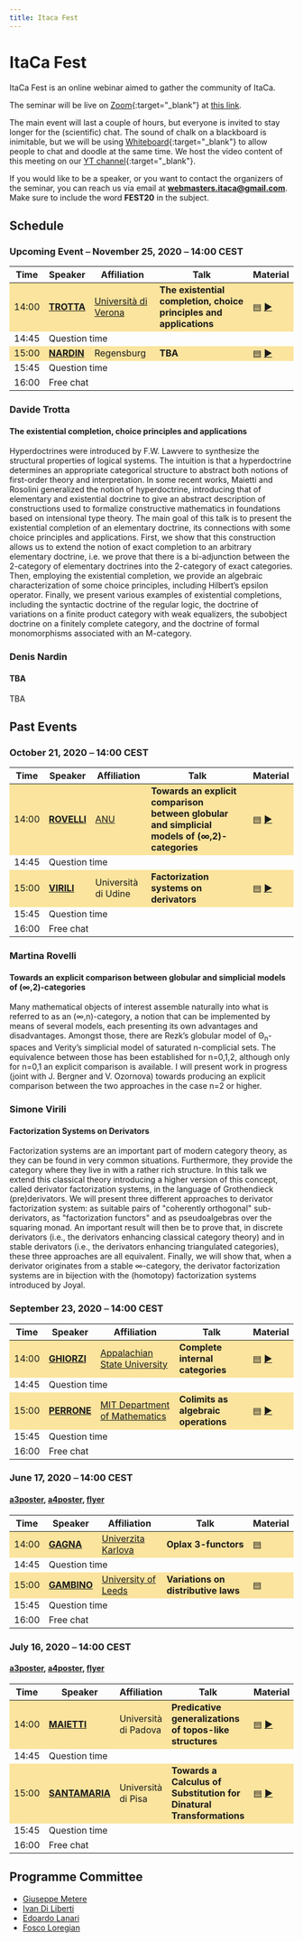 ```yaml
---
title: Itaca Fest
---
```


# ItaCa Fest

ItaCa Fest is an online webinar aimed to gather the community of ItaCa. 

The seminar will be live on [Zoom](https://zoom.us){:target="_blank"} at <a href="https://us02web.zoom.us/j/83503300759?pwd=NTNSRzRadEo1a3Uyc3ZSM3FVOGd5Zz09">this link</a>.

The main event will last a couple of hours, but everyone is invited to stay longer for the (scientific) chat. The sound of chalk on a blackboard is inimitable, but we will be using [Whiteboard](https://whiteboardfox.com/){:target="_blank"} to allow people to chat and doodle at the same time. We host the video content of this meeting on our [YT channel](https://www.youtube.com/channel/UCKdVVjPg_dHhbIiuzLh4Llg){:target="_blank"}.

If you would like to be a speaker, or you want to contact the organizers of the seminar, you can reach us via email at **[webmasters.itaca@gmail.com](mailto:webmasters.itaca@gmail.com)**. Make sure to include the word __FEST20__ in the subject.

## Schedule

### Upcoming Event ⎯ November 25, 2020 ⎯ 14:00 CEST

<a name="fest3"></a>
<!-- #### [a3poster](a3poster.pdf), [a4poster](a4poster.pdf), [flyer](flyer.pdf) -->
<center>
<table>
  <thead>
    <tr>
      <th>Time</th>
      <th>Speaker</th>
      <th>Affiliation</th>
      <th>Talk</th>
      <th>Material</th>
    </tr>
  </thead>
  <tbody>
    <tr style="background-color:#fbe49d	">
      <td>14:00</td>
      <td><a href="" target="_blank"><strong>TROTTA</strong></a></td>
      <td><a href="">Università di Verona</a></td>
      <td><b>The existential completion, choice principles and applications</b></td>
      <td><a href="#trotta-abs">▤</a> <a href="" target="_blank">▶</a></td>
    </tr>
    <tr>
      <td>14:45</td>
      <td colspan="4">Question time </td>
    </tr>
    <tr style="background-color:#fbe49d">
      <td>15:00</td>
      <td><a href="" target="_blank"><strong>NARDIN</strong></a></td>
      <td>Regensburg</td>
      <td><b>TBA</b></td>
      <td><a href="#narding-abs">▤</a> <a href="" target="_blank">▶</a></td>
    </tr>
    <tr>
      <td>15:45</td>
      <td colspan="4">Question time </td>
    </tr>
    <tr>
      <td>16:00</td>
      <td colspan="4">Free chat </td>
    </tr>
  </tbody>
</table>
</center>

<div id="trotta-abs"></div>

### Davide Trotta
#### The existential completion, choice principles and applications

Hyperdoctrines were introduced by F.W. Lawvere to synthesize the structural properties of logical systems. The intuition is that a hyperdoctrine determines an appropriate categorical structure to abstract both notions of first-order theory and interpretation. In some recent works, Maietti and Rosolini generalized the notion of hyperdoctrine, introducing that of elementary and existential doctrine to give an abstract description of constructions used to formalize constructive mathematics in foundations based on intensional type theory. The main goal of this talk is to present the existential completion of an elementary doctrine, its connections with some choice principles and applications. First, we show that this construction allows us to extend the notion of exact completion to an arbitrary elementary doctrine, i.e. we prove that there is a bi-adjunction between the 2-category of elementary doctrines into the 2-category of exact categories. Then, employing the existential completion, we provide an algebraic characterization of some choice principles, including Hilbert’s epsilon operator. Finally, we present various examples of existential completions, including the syntactic doctrine of the regular logic, the doctrine of variations on a finite product category with weak equalizers, the subobject doctrine on a finitely complete category, and the doctrine of formal monomorphisms associated with an M-category.

<div id="nardin-abs"></div>

### Denis Nardin
#### TBA
 TBA



## Past Events

### October 21, 2020 ⎯ 14:00 CEST
<a name="fest3"></a>
<!-- #### [a3poster](a3poster.pdf), [a4poster](a4poster.pdf), [flyer](flyer.pdf) -->
<center>
<table>
  <thead>
    <tr>
      <th>Time</th>
      <th>Speaker</th>
      <th>Affiliation</th>
      <th>Talk</th>
      <th>Material</th>
    </tr>
  </thead>
  <tbody>
    <tr style="background-color:#fbe49d	">
      <td>14:00</td>
      <td><a href="https://maths.anu.edu.au/people/academics/martina-rovelli" target="_blank"><strong>ROVELLI</strong></a></td>
      <td><a href="https://www.anu.edu.au">ANU</a></td>
      <td><b>Towards an explicit comparison between globular and simplicial models of (∞,2)-categories</b></td>
      <td><a href="#rovelli-abs">▤</a> <a href="" target="_blank">▶</a></td>
    </tr>
    <tr>
      <td>14:45</td>
      <td colspan="4">Question time </td>
    </tr>
    <tr style="background-color:#fbe49d">
      <td>15:00</td>
      <td><a href="https://scholar.google.es/citations?user=TSbjyfUAAAAJ&hl=en" target="_blank"><strong>VIRILI</strong></a></td>
      <td>Università di Udine</td>
      <td><b>Factorization systems on derivators</b></td>
      <td><a href="#virili-abs">▤</a> <a href="" target="_blank">▶</a></td>
    </tr>
    <tr>
      <td>15:45</td>
      <td colspan="4">Question time </td>
    </tr>
    <tr>
      <td>16:00</td>
      <td colspan="4">Free chat </td>
    </tr>
  </tbody>
</table>
</center>

<div id="rovelli-abs"></div>

### Martina Rovelli
#### Towards an explicit comparison between globular and simplicial models of (∞,2)-categories

Many mathematical objects of interest assemble naturally into what is referred to as an (∞,n)-category, a notion that can be implemented by means of several models, each presenting its own advantages and disadvantages. Amongst those, there are Rezk’s globular model of Θ<sub>n</sub>-spaces and Verity’s simplicial model of saturated n-complicial sets. The equivalence between those has been established for n=0,1,2, although only for n=0,1 an explicit comparison is available. I will present work in progress (joint with J. Bergner and V. Ozornova) towards producing an explicit comparison between the two approaches in the case n=2 or higher.

<div id="virili-abs"></div>

### Simone Virili
#### Factorization Systems on Derivators

Factorization systems are an important part of modern category theory, as they can be found in very common situations. Furthermore, they provide the category where they live in with a rather rich structure. In this talk we extend this classical theory introducing a higher version of this concept, called derivator factorization systems, in the language of Grothendieck (pre)derivators. We will present three different approaches to derivator factorization system: as suitable pairs of "coherently orthogonal" sub-derivators, as "factorization functors" and as pseudoalgebras over the squaring monad. An important result will then be to prove that, in discrete derivators (i.e., the derivators enhancing classical category theory) and in stable derivators (i.e., the derivators enhancing triangulated categories), these three approaches are all equivalent. Finally, we will show that, when a derivator originates from a stable ∞-category, the derivator factorization systems are in bijection with the (homotopy) factorization systems introduced by Joyal.

### September 23, 2020 ⎯ 14:00 CEST

<a name="fest3"></a>
<!-- #### [a3poster](a3poster.pdf), [a4poster](a4poster.pdf), [flyer](flyer.pdf) -->
<center>
<table>
  <thead>
    <tr>
      <th>Time</th>
      <th>Speaker</th>
      <th>Affiliation</th>
      <th>Talk</th>
      <th>Material</th>
    </tr>
  </thead>
  <tbody>
    <tr style="background-color:#fbe49d	">
      <td>14:00</td>
      <td><a href="https://compsci.appstate.edu/faculty-staff/dr-enrico-ghiorzi" target="_blank"><strong>GHIORZI</strong></a></td>
      <td><a href="">Appalachian State University</a></td>
      <td><b>Complete internal categories</b></td>
      <td><a href="#ghiorzi-abs">▤</a> <a href="https://youtu.be/K1J1gSU1rYs" target="_blank">▶</a></td>
    </tr>
    <tr>
      <td>14:45</td>
      <td colspan="4">Question time </td>
    </tr>
    <tr style="background-color:#fbe49d">
      <td>15:00</td>
      <td><a href="http://www.paoloperrone.org" target="_blank"><strong>PERRONE</strong></a></td>
      <td><a href="">MIT Department of Mathematics</a></td>
      <td><b>Colimits as algebraic operations</b></td>
      <td><a href="#perrone-abs">▤</a> <a href="https://youtu.be/ZJjcTHpHoZo" target="_blank">▶</a></td>
    </tr>
    <tr>
      <td>15:45</td>
      <td colspan="4">Question time </td>
    </tr>
    <tr>
      <td>16:00</td>
      <td colspan="4">Free chat </td>
    </tr>
  </tbody>
</table>
</center>

### June 17, 2020 ⎯ 14:00 CEST 
<a name="fest1"></a>
#### [a3poster](a3poster.pdf), [a4poster](a4poster.pdf), [flyer](flyer.pdf)
<center>
<table>
  <thead>
    <tr>
      <th>Time</th>
      <th>Speaker</th>
      <th>Affiliation</th>
      <th>Talk</th>
      <th>Material</th>
    </tr>
  </thead>
  <tbody>
    <tr style="background-color:#fbe49d	">
      <td>14:00</td>
      <td><a href="https://sites.google.com/view/andreagagna/home" target="_blank"><strong>GAGNA</strong></a></td>
      <td><a href="https://cuni.cz/uken-1.html">Univerzita Karlova</a></td>
      <td><b>Oplax 3-functors</b></td>
      <td><a href="a4poster.pdf">▤</a></td>
    </tr>
    <tr>
      <td>14:45</td>
      <td colspan="4">Question time </td>
    </tr>
    <tr style="background-color:#fbe49d">
      <td>15:00</td>
      <td><a href="http://www1.maths.leeds.ac.uk/~pmtng/" target="_blank"><strong>GAMBINO</strong></a></td>
      <td><a href="https://eps.leeds.ac.uk/maths">University of Leeds</a></td>
      <td><b>Variations on distributive laws</b></td>
      <td><a href="a4poster.pdf">▤</a></td>
    </tr>
    <tr>
      <td>15:45</td>
      <td colspan="4">Question time </td>
    </tr>
    <tr>
      <td>16:00</td>
      <td colspan="4">Free chat </td>
    </tr>
  </tbody>
</table>
</center>

### July 16, 2020 ⎯ 14:00 CEST
<a name="fest2"></a>
#### [a3poster](a3poster-2.pdf), [a4poster](a4poster-2.pdf), [flyer](flyer-2.pdf)

<center>
<table>
  <thead>
    <tr>
      <th>Time</th>
      <th>Speaker</th>
      <th>Affiliation</th>
      <th>Talk</th>
      <th>Material</th>
    </tr>
  </thead>
  <tbody>
    <tr style="background-color:#fbe49d">
      <td>14:00</td>
      <td><a href="https://www.math.unipd.it/~maietti/" target="_blank"><strong>MAIETTI</strong></a></td>
      <td>Università di Padova</td>
      <td><b>Predicative generalizations of topos-like structures</b></td>
      <td><a href="a4poster-2.pdf">▤</a> <a href="https://www.youtube.com/watch?v=1zrLKweanGY">▶</a></td>
    </tr>
    <tr>
      <td>14:45</td>
      <td colspan="4">Question time </td>
    </tr>
    <tr style="background-color:#fbe49d">
      <td>15:00</td>
      <td><a href="https://www.researchgate.net/profile/Alessio_Santamaria" target="_blank"><strong>SANTAMARIA</strong></a></td>
      <td>Università di Pisa</td>
      <td><b>Towards a Calculus of Substitution for Dinatural Transformations</b></td>
      <td><a href="a4poster-2.pdf">▤</a> <a href="https://www.youtube.com/watch?v=uMK92t4rblY">▶</a></td>
    </tr>
    <tr>
      <td>15:45</td>
      <td colspan="4">Question time </td>
    </tr>
    <tr>
      <td>16:00</td>
      <td colspan="4">Free chat </td>
    </tr>
  </tbody>
</table>
</center>

## Programme Committee

- [Giuseppe Metere](http://math.unipa.it/metere/)
- [Ivan Di Liberti](https://diliberti.github.io)
- [Edoardo Lanari](https://sites.google.com/view/edoardo-lanari/)
- [Fosco Loregian](http://tetrapharmakon.github.io)